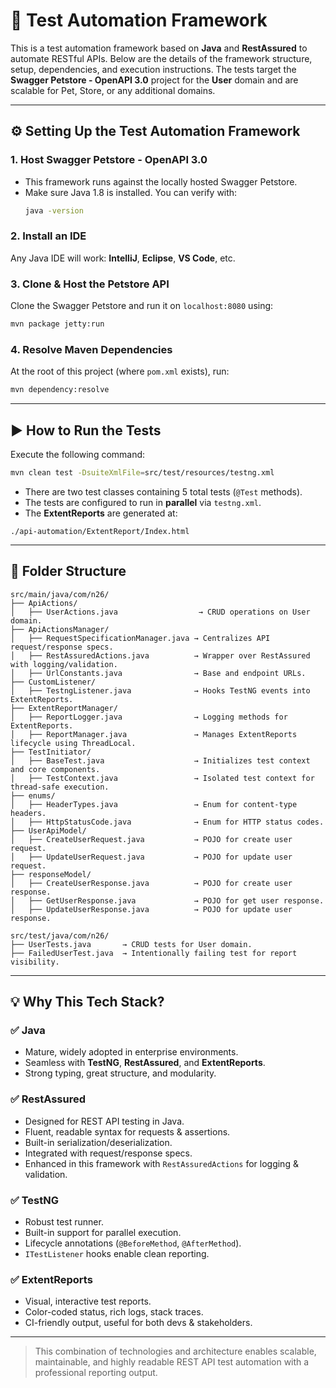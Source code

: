 # 🧪 Test Automation Framework

This is a test automation framework based on **Java** and **RestAssured** to automate RESTful APIs. Below are the details of the framework structure, setup, dependencies, and execution instructions. The tests target the **Swagger Petstore - OpenAPI 3.0** project for the **User** domain and are scalable for Pet, Store, or any additional domains.

---

## ⚙️ Setting Up the Test Automation Framework

### 1. Host Swagger Petstore - OpenAPI 3.0

- This framework runs against the locally hosted Swagger Petstore.
- Make sure Java 1.8 is installed. You can verify with:
  ```bash
  java -version
  ```

### 2. Install an IDE

Any Java IDE will work: **IntelliJ**, **Eclipse**, **VS Code**, etc.

### 3. Clone & Host the Petstore API

Clone the Swagger Petstore and run it on `localhost:8080` using:

```bash
mvn package jetty:run
```

### 4. Resolve Maven Dependencies

At the root of this project (where `pom.xml` exists), run:

```bash
mvn dependency:resolve
```

---

## ▶️ How to Run the Tests

Execute the following command:

```bash
mvn clean test -DsuiteXmlFile=src/test/resources/testng.xml
```

- There are two test classes containing 5 total tests (`@Test` methods).
- The tests are configured to run in **parallel** via `testng.xml`.
- The **ExtentReports** are generated at:

```
./api-automation/ExtentReport/Index.html
```

---

## 📁 Folder Structure

```plaintext
src/main/java/com/n26/
├── ApiActions/
│   ├── UserActions.java                  → CRUD operations on User domain.
├── ApiActionsManager/
│   ├── RequestSpecificationManager.java → Centralizes API request/response specs.
│   ├── RestAssuredActions.java          → Wrapper over RestAssured with logging/validation.
│   ├── UrlConstants.java                → Base and endpoint URLs.
├── CustomListener/
│   ├── TestngListener.java              → Hooks TestNG events into ExtentReports.
├── ExtentReportManager/
│   ├── ReportLogger.java                → Logging methods for ExtentReports.
│   ├── ReportManager.java               → Manages ExtentReports lifecycle using ThreadLocal.
├── TestInitiator/
│   ├── BaseTest.java                    → Initializes test context and core components.
│   ├── TestContext.java                 → Isolated test context for thread-safe execution.
├── enums/
│   ├── HeaderTypes.java                 → Enum for content-type headers.
│   ├── HttpStatusCode.java              → Enum for HTTP status codes.
├── UserApiModel/
│   ├── CreateUserRequest.java           → POJO for create user request.
│   ├── UpdateUserRequest.java           → POJO for update user request.
├── responseModel/
│   ├── CreateUserResponse.java          → POJO for create user response.
│   ├── GetUserResponse.java             → POJO for get user response.
│   ├── UpdateUserResponse.java          → POJO for update user response.

src/test/java/com/n26/
├── UserTests.java       → CRUD tests for User domain.
├── FailedUserTest.java  → Intentionally failing test for report visibility.
```

---

## 💡 Why This Tech Stack?

### ✅ Java

- Mature, widely adopted in enterprise environments.
- Seamless with **TestNG**, **RestAssured**, and **ExtentReports**.
- Strong typing, great structure, and modularity.

### ✅ RestAssured

- Designed for REST API testing in Java.
- Fluent, readable syntax for requests & assertions.
- Built-in serialization/deserialization.
- Integrated with request/response specs.
- Enhanced in this framework with `RestAssuredActions` for logging & validation.

### ✅ TestNG

- Robust test runner.
- Built-in support for parallel execution.
- Lifecycle annotations (`@BeforeMethod`, `@AfterMethod`).
- `ITestListener` hooks enable clean reporting.

### ✅ ExtentReports

- Visual, interactive test reports.
- Color-coded status, rich logs, stack traces.
- CI-friendly output, useful for both devs & stakeholders.

---

> This combination of technologies and architecture enables scalable, maintainable, and highly readable REST API test automation with a professional reporting output.
